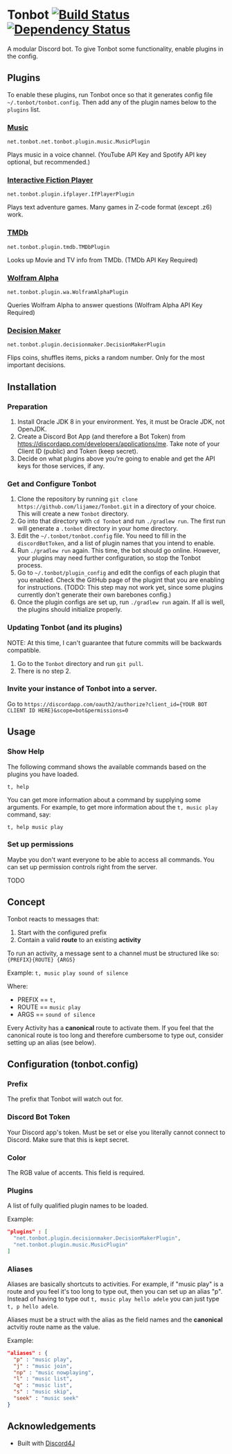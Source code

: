 # Tonbot [![Build Status](https://travis-ci.org/lijamez/Tonbot.svg?branch=master)](https://travis-ci.org/lijamez/Tonbot) [![Dependency Status](https://www.versioneye.com/user/projects/599a0b220fb24f0bd02f772e/badge.svg?style=flat)](https://www.versioneye.com/user/projects/599a0b220fb24f0bd02f772e)

A modular Discord bot. To give Tonbot some functionality, enable plugins in the config.

## Plugins
To enable these plugins, run Tonbot once so that it generates config file ``~/.tonbot/tonbot.config``. Then add any of the plugin names below to the ``plugins`` list.

### [Music](https://github.com/lijamez/tonbot-plugin-music) 
``net.tonbot.net.tonbot.plugin.music.MusicPlugin``

Plays music in a voice channel. (YouTube API Key and Spotify API key optional, but recommended.)

### [Interactive Fiction Player](https://github.com/lijamez/tonbot-plugin-ifplayer) 
``net.tonbot.plugin.ifplayer.IfPlayerPlugin``

Plays text adventure games. Many games in Z-code format (except .z6) work.

### [TMDb](https://github.com/lijamez/tonbot-plugin-tmdb) 
``net.tonbot.plugin.tmdb.TMDbPlugin``

Looks up Movie and TV info from TMDb. (TMDb API Key Required)

### [Wolfram Alpha](https://github.com/lijamez/tonbot-plugin-wolframalpha)
``net.tonbot.plugin.wa.WolframAlphaPlugin``

Queries Wolfram Alpha to answer questions (Wolfram Alpha API Key Required)

### [Decision Maker](https://github.com/lijamez/tonbot-plugin-decisionmaker)
``net.tonbot.plugin.decisionmaker.DecisionMakerPlugin``

Flips coins, shuffles items, picks a random number. Only for the most important decisions.

## Installation
### Preparation
1. Install Oracle JDK 8 in your environment. Yes, it must be Oracle JDK, not OpenJDK.
2. Create a Discord Bot App (and therefore a Bot Token) from https://discordapp.com/developers/applications/me. Take note of your Client ID (public) and Token (keep secret).
3. Decide on what plugins above you're going to enable and get the API keys for those services, if any.

### Get and Configure Tonbot
1. Clone the repository by running ``git clone https://github.com/lijamez/Tonbot.git`` in a directory of your choice. This will create a new ``Tonbot`` directory.
2. Go into that directory with ``cd Tonbot`` and run ``./gradlew run``. The first run will generate a ``.tonbot`` directory in your home directory.
3. Edit the ``~/.tonbot/tonbot.config`` file. You need to fill in the ``discordBotToken``, and a list of plugin names that you intend to enable.
4. Run ``./gradlew run`` again. This time, the bot should go online. However, your plugins may need further configuration, so stop the Tonbot process.
5. Go to ``~/.tonbot/plugin_config`` and edit the configs of each plugin that you enabled. Check the GitHub page of the plugint that you are enabling for instructions. (TODO: This step may not work yet, since some plugins currently don't generate their own barebones config.)
6. Once the plugin configs are set up, run ``./gradlew run`` again. If all is well, the plugins should initialize properly.

### Updating Tonbot (and its plugins)
NOTE: At this time, I can't guarantee that future commits will be backwards compatible.

1. Go to the ``Tonbot`` directory and run ``git pull``.
2. There is no step 2.

### Invite your instance of Tonbot into a server. 
Go to ``https://discordapp.com/oauth2/authorize?client_id={YOUR BOT CLIENT ID HERE}&scope=bot&permissions=0``

## Usage
### Show Help
The following command shows the available commands based on the plugins you have loaded.
```
t, help
```

You can get more information about a command by supplying some arguments. For example, to get more information about the ``t, music play`` command, say:

```
t, help music play
```

### Set up permissions
Maybe you don't want everyone to be able to access all commands. You can set up permission controls right from the server. 

TODO

## Concept
Tonbot reacts to messages that:
1. Start with the configured prefix
2. Contain a valid **route** to an existing **activity**

To run an activity, a message sent to a channel must be structured like so:
``{PREFIX}{ROUTE} {ARGS}``

Example: ``t, music play sound of silence``

Where:
* PREFIX == ``t, ``
* ROUTE == ``music play``
* ARGS == ``sound of silence``

Every Activity has a **canonical** route to activate them. If you feel that the canonical route is too long and therefore cumbersome to type out, consider setting up an alias (see below).

## Configuration (tonbot.config)

### Prefix
The prefix that Tonbot will watch out for.

### Discord Bot Token
Your Discord app's token. Must be set or else you literally cannot connect to Discord. Make sure that this is kept secret.

### Color
The RGB value of accents. This field is required.

### Plugins
A list of fully qualified plugin names to be loaded.

Example:
```json
"plugins" : [
  "net.tonbot.plugin.decisionmaker.DecisionMakerPlugin",
  "net.tonbot.plugin.music.MusicPlugin"
]
```

### Aliases
Aliases are basically shortcuts to activities. For example, if "music play" is a route and you feel it's too long to type out, then you can set up an alias "p". Instead of having to type out ``t, music play hello adele`` you can just type ``t, p hello adele``.

Aliases must be a struct with the alias as the field names and the **canonical** actvitiy route name as the value.

Example:
```json
"aliases" : {
  "p" : "music play",
  "j" : "music join",
  "np" : "music nowplaying",
  "l" : "music list",
  "q" : "music list",
  "s" : "music skip",
  "seek" : "music seek"
}
```

## Acknowledgements
* Built with [Discord4J](https://github.com/austinv11/Discord4J)
